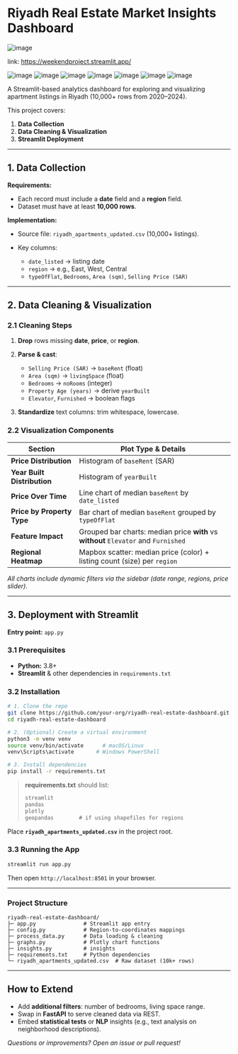# Riyadh Real Estate Market Insights Dashboard
![image](https://github.com/user-attachments/assets/794ea08d-7797-4943-af94-2dc6ca6972f9)

link:
https://weekendproject.streamlit.app/

![image](https://github.com/user-attachments/assets/a5e32ebc-46d7-4c13-8608-5383462153cd)
![image](https://github.com/user-attachments/assets/8404fe30-208d-4dc3-80e6-0a839d48d8e3)
![image](https://github.com/user-attachments/assets/8f804048-88f3-4982-b798-fc7dcdbd37fc)
![image](https://github.com/user-attachments/assets/8c8f479b-63f0-454e-8cf6-8ea702be777e)
![image](https://github.com/user-attachments/assets/a41e6d19-5ba0-4978-a73b-e667a0f8c125)
![image](https://github.com/user-attachments/assets/f83e499d-de2e-4585-ae3f-a86a5813b681)
![image](https://github.com/user-attachments/assets/8e2b948c-b82e-4443-b24b-440180a59119)

A Streamlit-based analytics dashboard for exploring and visualizing apartment listings in Riyadh (10,000+ rows from 2020–2024).

This project covers:

1. **Data Collection**
2. **Data Cleaning & Visualization**
3. **Streamlit Deployment**

---

## 1. Data Collection

**Requirements:**

* Each record must include a **date** field and a **region** field.
* Dataset must have at least **10,000 rows**.

**Implementation:**

* Source file: `riyadh_apartments_updated.csv` (10,000+ listings).
* Key columns:

  * `date_listed` → listing date
  * `region` → e.g., East, West, Central
  * `typeOfFlat`, `Bedrooms`, `Area (sqm)`, `Selling Price (SAR)`

---

## 2. Data Cleaning & Visualization

### 2.1 Cleaning Steps

1. **Drop** rows missing **date**, **price**, or **region**.
2. **Parse & cast**:

   * `Selling Price (SAR)` → `baseRent` (float)
   * `Area (sqm)` → `livingSpace` (float)
   * `Bedrooms` → `noRooms` (integer)
   * `Property Age (years)` → derive `yearBuilt`
   * `Elevator`, `Furnished` → boolean flags
3. **Standardize** text columns: trim whitespace, lowercase.

### 2.2 Visualization Components

| Section                     | Plot Type & Details                                                                 |
| --------------------------- | ----------------------------------------------------------------------------------- |
| **Price Distribution**      | Histogram of `baseRent` (SAR)                                                       |
| **Year Built Distribution** | Histogram of `yearBuilt`                                                            |
| **Price Over Time**         | Line chart of median `baseRent` by `date_listed`                                    |
| **Price by Property Type**  | Bar chart of median `baseRent` grouped by `typeOfFlat`                              |
| **Feature Impact**          | Grouped bar charts: median price **with** vs **without** `Elevator` and `Furnished` |
| **Regional Heatmap**        | Mapbox scatter: median price (color) + listing count (size) per `region`            |

*All charts include dynamic filters via the sidebar (date range, regions, price slider).*

---

## 3. Deployment with Streamlit

**Entry point:** `app.py`

### 3.1 Prerequisites

* **Python:** 3.8+
* **Streamlit** & other dependencies in `requirements.txt`

### 3.2 Installation

```bash
# 1. Clone the repo
git clone https://github.com/your-org/riyadh-real-estate-dashboard.git
cd riyadh-real-estate-dashboard

# 2. (Optional) Create a virtual environment
python3 -m venv venv
source venv/bin/activate      # macOS/Linux
venv\Scripts\activate       # Windows PowerShell

# 3. Install dependencies
pip install -r requirements.txt
```

> **requirements.txt** should list:
>
> ```txt
> streamlit
> pandas
> plotly
> geopandas        # if using shapefiles for regions
> ```

Place **`riyadh_apartments_updated.csv`** in the project root.

### 3.3 Running the App

```bash
streamlit run app.py
```

Then open `http://localhost:8501` in your browser.

---

### Project Structure

```
riyadh-real-estate-dashboard/
├─ app.py               # Streamlit app entry
├─ config.py            # Region-to-coordinates mappings
├─ process_data.py      # Data loading & cleaning
├─ graphs.py            # Plotly chart functions
├─ insights.py          # insights
├─ requirements.txt     # Python dependencies
└─ riyadh_apartments_updated.csv  # Raw dataset (10k+ rows)
```

---

## How to Extend

* Add **additional filters**: number of bedrooms, living space range.
* Swap in **FastAPI** to serve cleaned data via REST.
* Embed **statistical tests** or **NLP** insights (e.g., text analysis on neighborhood descriptions).

*Questions or improvements? Open an issue or pull request!*
